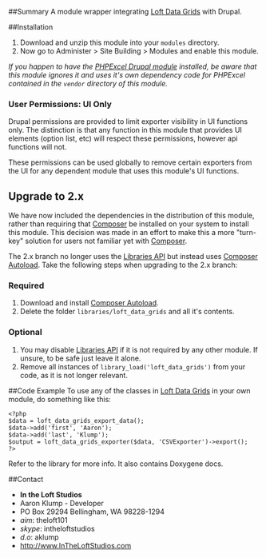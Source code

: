 ##Summary
A module wrapper integrating [Loft Data Grids](https://github.com/aklump/loft_data_grids) with Drupal.

##Installation

1. Download and unzip this module into your `modules` directory.
1. Now go to Administer > Site Building > Modules and enable this module.

_If you happen to have the [PHPExcel Drupal module](https://drupal.org/project/phpexcel) installed, be aware that this module ignores it and uses it's own dependency code for PHPExcel contained in the `vendor` directory of this module._

### User Permissions: UI Only
Drupal permissions are provided to limit exporter visibility in UI functions only.  The distinction is that any function in this module that provides UI elements (option list, etc) will respect these permissions, however api functions will not.

These permissions can be used globally to remove certain exporters from the UI for any dependent module that uses this module's UI functions.

## Upgrade to 2.x
We have now included the dependencies in the distribution of this module, rather than requiring that [Composer](http://getcomposer.org) be installed on your system to install this module.  This decision was made in an effort to make this a more "turn-key" solution for users not familiar yet with [Composer](http://getcomposer.org).

The 2.x branch no longer uses the [Libraries API](https://drupal.org/project/libraries) but instead uses [Composer Autoload](https://drupal.org/project/composer_autoload).  Take the following steps when upgrading to the 2.x branch:

### Required
1. Download and install [Composer Autoload](https://drupal.org/project/composer_autoload).
1. Delete the folder `libraries/loft_data_grids` and all it's contents.

### Optional
1. You may disable [Libraries API](https://drupal.org/project/libraries) if it is not required by any other module.  If unsure, to be safe just leave it alone.
1. Remove all instances of `library_load('loft_data_grids')` from your code, as it is not longer relevant.

##Code Example
To use any of the classes in [Loft Data Grids](https://github.com/aklump/loft_data_grids) in your own module, do something like this:

    <?php
    $data = loft_data_grids_export_data();
    $data->add('first', 'Aaron');
    $data->add('last', 'Klump');
    $output = loft_data_grids_exporter($data, 'CSVExporter')->export();
    ?>
    
Refer to the library for more info.  It also contains Doxygene docs.

##Contact
* **In the Loft Studios**
* Aaron Klump - Developer
* PO Box 29294 Bellingham, WA 98228-1294
* _aim_: theloft101
* _skype_: intheloftstudios
* _d.o_: aklump
* <http://www.InTheLoftStudios.com>

[phpexcel]: https://drupal.org/project/phpexcel